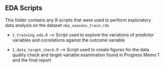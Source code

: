 ## EDA Scripts

This folder contains any R scripts that were used to perform exploratory data analysis on the dataset `nba_seasons_train.rds`

- `1_training_eda.R` --> Script used to explore the variations of predictor variables and correlations against the outcome variable

- `1_data_target_check.R` --> Script used to create figures for the data quality check and target-variable examination found in Progress Memo 1 and the final report
